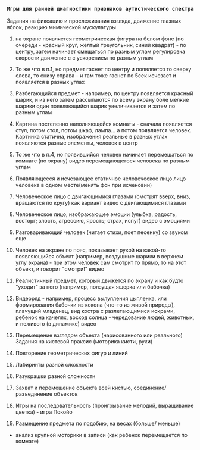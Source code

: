 ### `Игры для ранней диагностики признаков аутистического спектра`

Задания на фиксацию и прослеживания взгляда, движение глазных яблок, реакцию мимической мускулатуры

1. на экране появляется геометрическая фигура на белом фоне (по очереди - красный круг, желтый треугольник, синий квадрат) - по центру, затем начинает смещаться по разным углам
   регулировка скорости
   движение с с ускорением по разным углам
2. То же что в п.1, но предмет гаснет по центру и появляется то сверху слева, то снизу справа - и там тоже гаснет
   по 5сек исчезает и появляется в разных углах
3. Разбегающийся предмет - например, по центру появляется красный шарик, и из него затем рассыпаются по всему экрану боле мелкие шарики
   один появляющийся шарик увеличивается и затем по разным углам
4. Картина постепенно наполняющейся комнаты - сначала появляется стул, потом стол, потом шкаф, лампа... а потом появляется человек. Картинка статична, изображения реальные
   в разных углах появляются разные элементы, человек в центр
5. То же что в п.4, но появившийся человек начинает перемещаться по комнате (по экрану)
   видео перемещающегося человека по разным углам
6. Появляющееся и исчезающее статичное человеческое лицо
   лицо человека в одном месте(менять фон при исченовии)
7. Человеческое лицо с двигающимися глазами (смотрят вверх, вниз, вращаются по кругу)
   как вариант видео с двигающимися глазами
8. Человеческое лицо, изображающее эмоции (улыбка, радость, восторг; злость, агрессию, ярость; страх, испуг)
   видео с эмоциями
9. Разговаривающий человек (читает стихи, поет песенку)
   со звуком еще
10. Человек на экране по пояс, показывает рукой на какой-то появляющийся объект (например, воздушные шарики в верхнем углу экрана) - при этом человек сам смотрит то прямо, то на этот объект, и говорит "смотри!"
    видео
11. Реалистичный предмет, который движется по экрану и как будто "уходит" за него (например, ползущая ящерка или бабочка)

12. Видеоряд - например, процесс вылупления цыпленка, или формирования бабочки из кокона (что-то из живой природы), плачущий младенец, вид костра с разлетающимися искрами, ребенок на качелях, восход солнца - чередование людей, животных, и неживого (в динамике)
    видео
13. Перемещение взглядом объекта (нарисованного или реального)
    Задания на кистевой праксис (моторика кисти, руки)

14. Повторение геометрических фигур и линий

15. Лабиринты разной сложности

16. Разукрашки разной сложности

17. Захват и перемещение объекта всей кистью, соединение/разъединение объектов

18. Игры на последовательность (проигрывание мелодий, выращивание цветка) - игра Покойо

19. Размещение предмета по подобию, на весах (больше/ меньше)

- анализ крупной моторики в записи (как ребенок перемещается по комнате)
